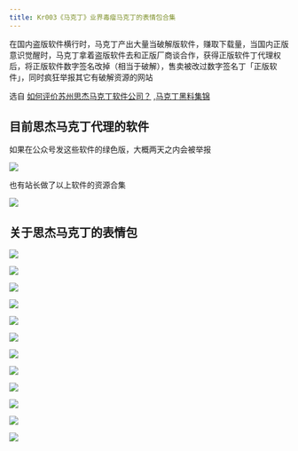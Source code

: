 ```yaml
---
title: Kr003《马克丁》业界毒瘤马克丁的表情包合集
---
```


在国内盗版软件横行时，马克丁产出大量当破解版软件，赚取下载量，当国内正版意识觉醒时，马克丁拿着盗版软件去和正版厂商谈合作，获得正版软件丁代理权后，将正版软件数字签名改掉（相当于破解），售卖被改过数字签名丁「正版软件」，同时疯狂举报其它有破解资源的网站

选自  [如何评价苏州思杰马克丁软件公司？](https://www.zhihu.com/question/46746200) ,[马克丁黑料集锦](https://masuit.com/s?wd=%E9%A9%AC%E5%85%8B%E4%B8%81)

## 目前思杰马克丁代理的软件

如果在公众号发这些软件的绿色版，大概两天之内会被举报



![](https://www.v2fy.com/asset/makeding/001.png)


也有站长做了以上软件的资源合集

![](https://www.v2fy.com/asset/makeding/008.png)


## 关于思杰马克丁的表情包

![](https://www.v2fy.com/asset/makeding/1.jpg)

![](https://www.v2fy.com/asset/makeding/2.png)


![](https://www.v2fy.com/asset/makeding/3.png)


![](https://www.v2fy.com/asset/makeding/4.jpg)

![](https://www.v2fy.com/asset/makeding/5.png)


![](https://www.v2fy.com/asset/makeding/6.png)


![](https://www.v2fy.com/asset/makeding/7.jpg)

![](https://www.v2fy.com/asset/makeding/8.png)


![](https://www.v2fy.com/asset/makeding/9.png)


![](https://www.v2fy.com/asset/makeding/10.jpg)

![](https://www.v2fy.com/asset/makeding/11.png)


![](https://www.v2fy.com/asset/makeding/12.png)

